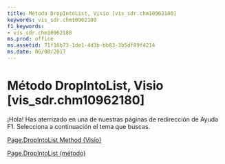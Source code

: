 ```yaml
---
title: Método DropIntoList, Visio [vis_sdr.chm10962180]
keywords: vis_sdr.chm10962180
f1_keywords:
- vis_sdr.chm10962180
ms.prod: office
ms.assetid: 71f16b73-1de1-4d3b-bb83-3b5df89f4214
ms.date: 06/08/2017
---
```





# Método DropIntoList, Visio [vis_sdr.chm10962180]

¡Hola! Has aterrizado en una de nuestras páginas de redirección de Ayuda F1. Selecciona a continuación el tema que buscas.


 [Page.DropIntoList Method (Visio)](http://msdn.microsoft.com/library/877506b8-3131-47af-3a7e-48a1b8aefa2b.aspx)


 [Page.DropIntoList (método)](http://msdn.microsoft.com/library/page.dropintolist-method-visio%28Office.15%29.aspx)

